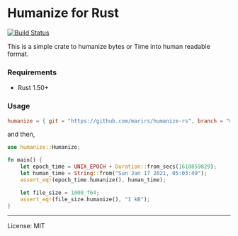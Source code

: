 Humanize for Rust
=====================
[![Build Status](https://travis-ci.com/marirs/humanize-rs.svg?branch=master)](https://travis-ci.com/marirs/humanize-rs)

This is a simple crate to humanize bytes or Time into human readable format.

### Requirements

- Rust 1.50+

### Usage
```toml
humanize = { git = "https://github.com/marirs/humanize-rs", branch = "master" }
```

and then,

```rust
use humanize::Humanize;

fn main() {
    let epoch_time = UNIX_EPOCH + Duration::from_secs(1610859829);
    let human_time = String::from("Sun Jan 17 2021, 05:03:49");
    assert_eq!(epoch_time.humanize(), human_time);

    let file_size = 1000_f64;
    assert_eq!(file_size.humanize(), "1 kB");
}
```

---
License: MIT